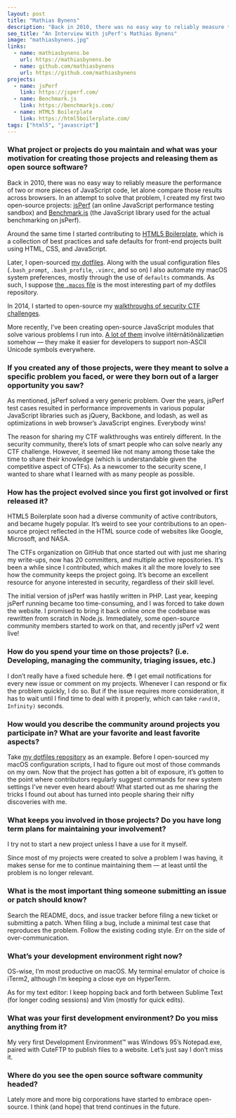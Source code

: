 ```yaml
---
layout: post
title: "Mathias Bynens"
description: "Back in 2010, there was no easy way to reliably measure the performance of two or more pieces of JavaScript code, let alone compare those results across browsers."
seo_title: "An Interview With jsPerf's Mathias Bynens"
image: "mathiasbynens.jpg"
links:
  - name: mathiasbynens.be
    url: https://mathiasbynens.be
  - name: github.com/mathiasbynens
    url: https://github.com/mathiasbynens
projects:
  - name: jsPerf
    link: https://jsperf.com/
  - name: Benchmark.js
    link: https://benchmarkjs.com/
  - name: HTML5 Boilerplate
    link: https://html5boilerplate.com/
tags: ["html5", "javascript"]
---
```


### What project or projects do you maintain and what was your motivation for creating those projects and releasing them as open source software?

Back in 2010, there was no easy way to reliably measure the performance of two
or more pieces of JavaScript code, let alone compare those results across
browsers. In an attempt to solve that problem, I created my first two
open-source projects: [jsPerf](https://jsperf.com/) (an online JavaScript
performance testing sandbox) and [Benchmark.js](https://benchmarkjs.com/) (the
JavaScript library used for the actual benchmarking on jsPerf).

Around the same time I started contributing to
[HTML5 Boilerplate](https://html5boilerplate.com/), which is a collection of
best practices and safe defaults for front-end projects built using HTML, CSS,
and JavaScript.

Later, I open-sourced [my dotfiles](https://github.com/mathiasbynens/dotfiles).
Along with the usual configuration files (`.bash_prompt`, `.bash_profile`,
`.vimrc`, and so on) I also automate my macOS system preferences, mostly through
the use of `defaults` commands. As such, I suppose
[the `.macos` file](https://github.com/mathiasbynens/dotfiles/blob/master/.macos)
is the most interesting part of my dotfiles repository.

In 2014, I started to open-source my
[walkthroughs of security CTF challenges](https://github.com/ctfs/write-ups-2014).

More recently, I’ve been creating open-source JavaScript modules that solve
various problems I run into.
[A lot of them](https://github.com/mathiasbynens?tab=repositories&q=unicode)
involve iñtërnâtiônàlizætiøn somehow — they make it easier for developers to
support non-ASCII Unicode symbols everywhere.

### If you created any of those projects, were they meant to solve a specific problem you faced, or were they born out of a larger opportunity you saw?

As mentioned, jsPerf solved a very generic problem. Over the years, jsPerf test
cases resulted in performance improvements in various popular JavaScript
libraries such as jQuery, Backbone, and lodash, as well as optimizations in web
browser’s JavaScript engines. Everybody wins!

The reason for sharing my CTF walkthroughs was entirely different. In the
security community, there’s lots of smart people who can solve nearly any CTF
challenge. However, it seemed like not many among those take the time to share
their knowledge (which is understandable given the competitive aspect of CTFs).
As a newcomer to the security scene, I wanted to share what I learned with as
many people as possible.

### How has the project evolved since you first got involved or first released it?

HTML5 Boilerplate soon had a diverse community of active contributors, and
became hugely popular. It’s weird to see your contributions to an open-source
project reflected in the HTML source code of websites like Google, Microsoft,
and NASA.

The CTFs organization on GitHub that once started out with just me sharing my
write-ups, now has 20 committers, and multiple active repositories. It’s been a
while since I contributed, which makes it all the more lovely to see how the
community keeps the project going. It’s become an excellent resource for anyone
interested in security, regardless of their skill level.

The initial version of jsPerf was hastily written in PHP. Last year, keeping
jsPerf running became too time-consuming, and I was forced to take down the
website. I promised to bring it back online once the codebase was rewritten from
scratch in Node.js. Immediately, some open-source community members started to
work on that, and recently jsPerf v2 went live!

### How do you spend your time on those projects? (i.e. Developing, managing the community, triaging issues, etc.)

I don’t really have a fixed schedule here. 😳 I get email notifications for
every new issue or comment on my projects. Whenever I can respond or fix the
problem quickly, I do so. But if the issue requires more consideration, it has
to wait until I find time to deal with it properly, which can take
`rand(0, Infinity)` seconds.

### How would you describe the community around projects you participate in? What are your favorite and least favorite aspects?

Take [my dotfiles repository](https://github.com/mathiasbynens/dotfiles) as an
example. Before I open-sourced my macOS configuration scripts, I had to figure
out most of those commands on my own. Now that the project has gotten a bit of
exposure, it’s gotten to the point where contributors regularly suggest commands
for new system settings I’ve never even heard about! What started out as me
sharing the tricks I found out about has turned into people sharing their nifty
discoveries with me.

### What keeps you involved in those projects? Do you have long term plans for maintaining your involvement?

I try not to start a new project unless I have a use for it myself.

Since most of my projects were created to solve a problem I was having, it makes
sense for me to continue maintaining them — at least until the problem is no
longer relevant.

### What is the most important thing someone submitting an issue or patch should know?

Search the README, docs, and issue tracker before filing a new ticket or
submitting a patch. When filing a bug, include a minimal test case that
reproduces the problem. Follow the existing coding style. Err on the side of
over-communication.

### What’s your development environment right now?

OS-wise, I’m most productive on macOS. My terminal emulator of choice is iTerm2,
although I’m keeping a close eye on HyperTerm.

As for my text editor: I keep hopping back and forth between Sublime Text (for
longer coding sessions) and Vim (mostly for quick edits).

### What was your first development environment? Do you miss anything from it?

My very first Development Environment™ was Windows 95’s Notepad.exe, paired with
CuteFTP to publish files to a website. Let’s just say I don’t miss it.

### Where do you see the open source software community headed?

Lately more and more big corporations have started to embrace open-source. I
think (and hope) that trend continues in the future.
